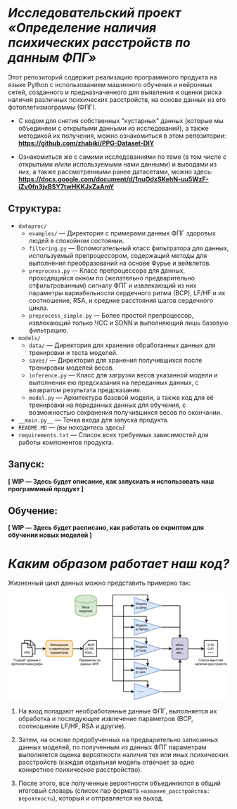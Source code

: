 # *Исследовательский проект «Определение наличия психических расстройств по данным ФПГ»*

Этот репозиторий содержит реализацию программного продукта на языке Python с использованием машинного обучения и нейронных сетей, созданного и предназначенного для выявления и оценки риска наличия различных психических расстройств, на основе данных из его фотоплетизмограммы (ФПГ).


- С кодом для снятия собственных "кустарных" данных (которые мы объединяем с открытыми данными из исследований), а также методикой их получения, можно ознакомиться в этом репозитории: <br>**https://github.com/zhabiki/PPG-Dataset-DIY**

- Ознакомиться же с самими исследованиями по теме (в том числе с открытыми и/или используемыми нами данными) и выводами из них, а также рассмотренными ранее датасетами, можно здесь: <br>**https://docs.google.com/document/d/1nuOdxSKehN-uu5WzF-iZv0fn3jvBSY7twHKKJxZaAmY**


## Структура:

- `dataproc/`
    - `examples/` — Директория с примерами данных ФПГ здоровых людей в спокойном состоянии.
    - `filtering.py` — Вспомогательный класс фильтратора для данных, используемый препроцессором, содержащий методы для выполнения преобразований на основе Фурье и вейвлетов.
    - `preprocess.py` — Класс препроцессора для данных, проходящийся окном по (желательно предварительно отфильтрованным) сигналу ФПГ и извлекающий из них параметры вариабельности сердечного ритма (ВСР), LF/HF и их соотношение, RSA, и средние расстояния шагов сердечного цикла.
    - `preprocess_simple.py` — Более простой препроцессор, извлекающий только ЧСС и SDNN и выполняющий лишь базовую фильтрацию.
- `models/`
    - `data/` — Директория для хранения обработанных данных для тренировки и теста моделей.
    - `saves/` — Директория для хранения получившихся после тренировки моделей весов.
    - `inference.py` — Класс для загрузки весов указанной модели и выполнения ею предсказания на переданных данных, с возвратом результата предсказания.
    - `model.py` — Архитектура базовой модели, а также код для её тренировки на переданных данных для обучения, с возможностью сохранения получившихся весов по окончании.
- `__main.py__` — Точка входа для запуска продукта.
- `README.MD` — *(вы находитесь здесь)*
- `requirements.txt` — Список всех требуемых зависимостей для работы компонентов продукта.


## Запуск:

**[ WIP — Здесь будет описание, как запускать и использовать наш программный продукт ]**


## Обучение:

**[ WIP — Здесь будет расписано, как работать со скриптом для обучения новых моделей ]**


# *Каким образом работает наш код?*

Жизненный цикл данных можно представить примерно так:

![Диаграмма жизненного цикла данных ФПГ в момент обработки инференса](README-DIAG.svg)

1. На вход попадают необработанные данные ФПГ, выполняется их обработка и последующее извлечение параметров (ВСР, соотношение LF/HF, RSA и другие).

2. Затем, на основе предобученных на предварительно записанных данных моделей, по полученным из данных ФПГ параметрам выполняется оценка вероятности наличия тех или иных психических расстройств (каждая отдельная модель отвечает за одно конкретное психическое расстройство).

3. После этого, все полученные вероятности объединяются в общий итоговый словарь (список пар формата `название_расстройства: вероятность`), который и отправляется на выход.
